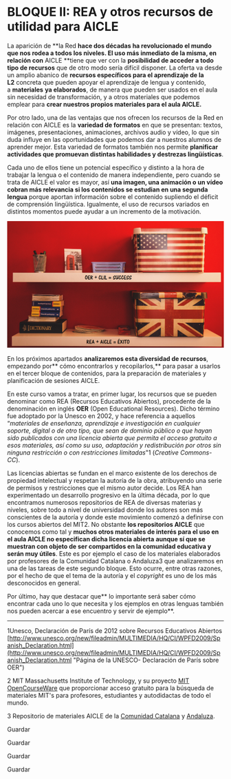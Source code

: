 # BLOQUE II: REA y otros recursos de utilidad para AICLE

La aparición de **la Red **hace dos décadas ha revolucionado el mundo que nos rodea a todos los niveles. El uso más inmediato de la misma, en relación con** AICLE **tiene que ver con la **posibilidad de acceder a todo tipo de recursos** que de otro modo sería difícil disponer. La oferta va desde un amplio abanico de **recursos específicos para el aprendizaje de la L2** concreta que pueden apoyar el aprendizaje de lengua y contenido, a **materiales** **ya elaborados**, de manera que pueden ser usados en el aula sin necesidad de transformación, y a otros materiales que podemos emplear para **crear nuestros propios materiales para el aula AICLE.**

Por otro lado, una de las ventajas que nos ofrecen los recursos de la Red en relación con AICLE es la **variedad de formatos** en que se presentan: textos, imágenes, presentaciones, animaciones, archivos audio y vídeo, lo que sin duda influye en las oportunidades que podemos dar a nuestros alumnos de aprender mejor. Esta variedad de formatos también nos permite **planificar actividades que promuevan distintas habilidades y destrezas lingüísticas**.

Cada uno de ellos tiene un potencial específico y distinto a la hora de trabajar la lengua o el contenido de manera independiente, pero cuando se trata de AICLE el valor es mayor, así **una imagen, una animación o un vídeo cobran más relevancia si los contenidos se estudian en una segunda lengua** porque aportan información sobre el contenido supliendo el déficit de comprensión lingüística. Igualmente, el uso de recursos variados en distintos momentos puede ayudar a un incremento de la motivación.


![REA AICLE BLOQUE 2 OER ÉXITO](img/REA_AICLE_CEUTA_Y_MELILLA_BLOQUE_2.png "AICLE CLIL ÉXITO")


En los próximos apartados **analizaremos esta diversidad de recursos**, empezando por** cómo encontrarlos y recopilarlos,** para pasar a usarlos en el tercer bloque de contenidos, para la preparación de materiales y planificación de sesiones AICLE.

En este curso vamos a tratar, en primer lugar, los recursos que se pueden denominar como REA (Recursos Educativos Abiertos), procedente de la denominación en inglés **OER** (Open Educational Resources). Dicho término fue adoptado por la Unesco en 2002, y hace referencia a aquellos “_materiales de enseñanza, aprendizaje e investigación en cualquier soporte, digital o de otro tipo, que sean de dominio público o que hayan sido publicados con una licencia abierta que permita el acceso gratuito a esos materiales, así como su uso, adaptación y redistribución por otros sin ninguna restricción o con restricciones limitadas_"1 (_Creative Commons- CC_).

Las licencias abiertas se fundan en el marco existente de los derechos de propiedad intelectual y respetan la autoría de la obra, atribuyendo una serie de permisos y restricciones que el mismo autor decide. Los REA han experimentado un desarrollo progresivo en la última década, por lo que encontramos numerosos repositorios de REA de diversas materias y niveles, sobre todo a nivel de universidad donde los autores son más conscientes de la autoría y donde este movimiento comenzó a definirse con los cursos abiertos del MIT2. No obstante **los repositorios AICLE** que conocemos como tal y **muchos otros materiales de interés para el uso en el aula AICLE no especifican dicha licencia abierta** **aunque sí que se muestran con objeto de ser compartidos en la comunidad educativa y serán muy útiles**. Este es por ejemplo el caso de los materiales elaborados por profesores de la Comunidad Catalana o Andaluza3 que analizaremos en una de las tareas de este segundo bloque. Esto ocurre, entre otras razones, por el hecho de que el tema de la autoría y el _copyright_ es uno de los más desconocidos en general.

Por último, hay que destacar que** lo importante será saber cómo encontrar cada uno lo que necesita y los ejemplos en otras lenguas también nos pueden acercar a ese encuentro y servir de ejemplo**.

  

* * *

1Unesco, Declaración de París de 2012 sobre Recursos Educativos Abiertos [http://www.unesco.org/new/fileadmin/MULTIMEDIA/HQ/CI/WPFD2009/Spanish_Declaration.html](http://www.unesco.org/new/fileadmin/MULTIMEDIA/HQ/CI/WPFD2009/Spanish_Declaration.html "Página de la UNESCO- Declaración de París sobre OER")  

2 MIT Massachusetts Institute of Technology, y su proyecto [MIT OpenCourseWare](http://ocw.mit.edu/index.htm "MIT OpenCourseWare") que proporcionar acceso gratuito para la búsqueda de materiales MIT's para profesores, estudiantes y autodidactas de todo el mundo.

3 Repositorio de materiales AICLE de la [Comunidad Catalana](http://xtec.gencat.cat/ca/projectes/plurilinguisme/metodologies/aicle/ "Materiales AICLE Generalitat de Cataluña") y [Andaluza](http://www.juntadeandalucia.es/educacion/webportal/web/aicle "Materiales AICLE de la Junta de Andalucía").

Guardar

Guardar

Guardar

Guardar